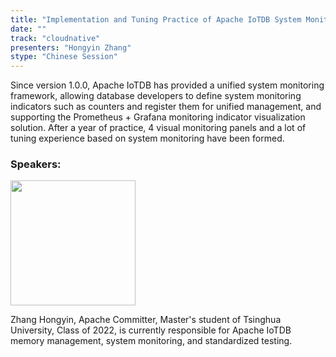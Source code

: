 ```yaml
---
title: "Implementation and Tuning Practice of Apache IoTDB System Monitoring Framework"
date: ""
track: "cloudnative"
presenters: "Hongyin Zhang"
stype: "Chinese Session"
--- 
```


Since version 1.0.0, Apache IoTDB has provided a unified system monitoring framework, allowing database developers to define system monitoring indicators such as counters and register them for unified management, and supporting the Prometheus + Grafana monitoring indicator visualization solution. After a year of practice, 4 visual monitoring panels and a lot of tuning experience based on system monitoring have been formed.


### Speakers:

<img src="https://sessionize.com/image/4d3b-400o400o1-KCzTKrVsyHFxNEWdi4vEMv.jpg" width="200" /><br/>

Zhang Hongyin, Apache Committer, Master's student of Tsinghua University, Class of 2022, is currently responsible for Apache IoTDB memory management, system monitoring, and standardized testing.